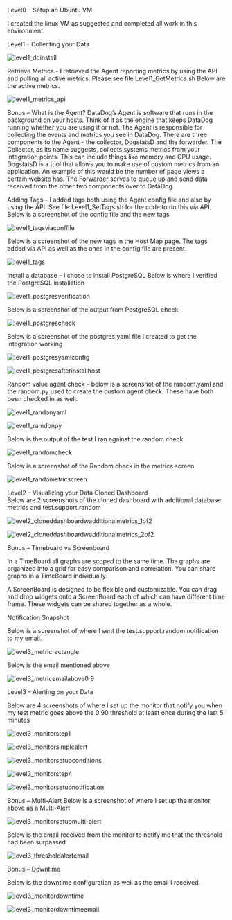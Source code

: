 Level0 – Setup an Ubuntu VM

I created the linux VM as suggested and completed all work in this environment.

Level1 – Collecting your Data

![level1_ddinstall](https://user-images.githubusercontent.com/30450337/28699337-07761752-7317-11e7-8723-a3969e4deb42.PNG)

Retrieve Metrics - I retrieved the Agent reporting metrics by using the API and pulling all active metrics.  Please see file Level1_GetMetrics.sh
Below are the active metrics.

![level1_metrics_api](https://user-images.githubusercontent.com/30450337/28699339-0777223c-7317-11e7-8f13-fef7ba6ae88b.PNG)

Bonus – What is the Agent?
DataDog’s Agent is software that runs in the background on your hosts.  Think of it as the engine that keeps DataDog running whether you are using it or not.  The Agent is responsible for collecting the events and metrics you see in DataDog.  There are three components to the Agent - the collector, DogstatsD and the forwarder.  The Collector, as its name suggests, collects systems metrics from your integration points. This can include things like memory and CPU usage.  DogstatsD is a tool that allows you to make use of custom metrics from an application.  An example of this would be the number of page views a certain website has.  The Forwarder serves to queue up and send data received from the other two components over to DataDog.

Adding Tags – I added tags both using the Agent config file and also by using the API. See file Level1_SetTags.sh for the code to do this via API.  
Below is a screenshot of the config file and the new tags

![level1_tagsviaconffile](https://user-images.githubusercontent.com/30450337/28699354-07d6d04c-7317-11e7-8d90-df7cd38d6bb4.PNG)

Below is a screenshot of the new tags in the Host Map page.  The tags added via API as well as the ones in the config file are present.

![level1_tags](https://user-images.githubusercontent.com/30450337/28699348-07ad9c9a-7317-11e7-8767-2e798f6bcbd3.PNG)

Install a database – I chose to install PostgreSQL
Below is where I verified the PostgreSQL installation

![level1_postgresverification](https://user-images.githubusercontent.com/30450337/28699340-077716ca-7317-11e7-8a24-5d46e7e27638.PNG)

Below is a screenshot of the output from PostgreSQL check

![level1_postgrescheck](https://user-images.githubusercontent.com/30450337/28699336-0775cd60-7317-11e7-91f3-4ce4cbdae528.PNG)

Below is a screenshot of the postgres.yaml file I created to get the integration working

![level1_postgresyamlconfig](https://user-images.githubusercontent.com/30450337/28699342-0791c9fc-7317-11e7-86ef-d8b31431aa1c.PNG)

![level1_postgresafterinstallhost](https://user-images.githubusercontent.com/30450337/28699338-0776afc8-7317-11e7-9234-22a88e0a22ea.PNG)

Random value agent check – below is a screenshot of the random.yaml and the random.py used to create the custom agent check.  These have both been checked in as well.

![level1_randonyaml](https://user-images.githubusercontent.com/30450337/28699346-07943e6c-7317-11e7-973c-0401e3a58123.PNG)

![level1_ramdonpy](https://user-images.githubusercontent.com/30450337/28699344-0793c77a-7317-11e7-8c78-cd41a351dc68.PNG)

Below is the output of the test I ran against the random check

![level1_randomcheck](https://user-images.githubusercontent.com/30450337/28699343-0793b1e0-7317-11e7-88ee-bafc50c2efcb.PNG)

Below is a screenshot of the Random check in the metrics screen

![level1_randometricscreen](https://user-images.githubusercontent.com/30450337/28699345-0793d436-7317-11e7-8216-cf70d1b7666a.PNG)

Level2 – Visualizing your Data
Cloned Dashboard	
Below are 2 screenshots of the cloned dashboard with additional database metrics and test.support.random

![level2_cloneddashboardwadditionalmetrics_1of2](https://user-images.githubusercontent.com/30450337/28699350-07d4ede0-7317-11e7-80ec-b875f2b1b691.PNG)

![level2_cloneddashboardwadditionalmetrics_2of2](https://user-images.githubusercontent.com/30450337/28699351-07d5db9c-7317-11e7-9a24-9cfff876cdf7.PNG)

Bonus – Timeboard vs Screenboard

In a TimeBoard all graphs are scoped to the same time. The graphs are organized into a grid for easy comparison and correlation.  You can share graphs in a TimeBoard individually. 

A ScreenBoard is designed to be flexible and customizable.  You can drag and drop widgets onto a ScreenBoard each of which can have different time frame.  These widgets can be shared together as a whole.

Notification Snapshot

Below is a screenshot of where I sent the test.support.random notification to my email.

![level3_metricrectangle](https://user-images.githubusercontent.com/30450337/28700152-edb8ed12-731b-11e7-9bdd-f3df80dfd317.png)

Below is the email mentioned above

![level3_metricemailabove0 9](https://user-images.githubusercontent.com/30450337/28699352-07d64078-7317-11e7-9d02-5b04e16b6852.PNG)

Level3 – Alerting on your Data

Below are 4 screenshots of where I set up the monitor that notify you when my test metric goes above the 0.90 threshold at least once during the last 5 minutes

![level3_monitorstep1](https://user-images.githubusercontent.com/30450337/28700398-8b14751c-731d-11e7-81bd-e3cb797e8aef.PNG)

![level3_monitorsimplealert](https://user-images.githubusercontent.com/30450337/28699358-07f33598-7317-11e7-8930-dcaad46243cf.PNG)

![level3_monitorsetupconditions](https://user-images.githubusercontent.com/30450337/28699356-07f14a94-7317-11e7-9a94-dde0988c052e.PNG)

![level3_monitorstep4](https://user-images.githubusercontent.com/30450337/28700396-8b0dd4c8-731d-11e7-9f4f-3c5de71ee0d9.png)

![level3_monitorsetupnotification](https://user-images.githubusercontent.com/30450337/28699359-07f344e8-7317-11e7-97a2-48174dcff068.PNG)

Bonus – Multi-Alert
Below is a screenshot of where I set up the monitor above as a Multi-Alert

![level3_monitorsetupmulti-alert](https://user-images.githubusercontent.com/30450337/28699357-07f2db34-7317-11e7-8b75-37f8c68c2479.PNG)

Below is the email received from the monitor to notify me that the threshold had been surpassed

![level3_thresholdalertemail](https://user-images.githubusercontent.com/30450337/28700484-fef9f52e-731d-11e7-9ada-39781ef88541.PNG)

Bonus – Downtime

Below is the downtime configuration as well as the email I received.

![level3_monitordowntime](https://user-images.githubusercontent.com/30450337/28699349-07ca115e-7317-11e7-85f2-5d93e2effd9b.PNG)

![level3_monitordowntimeemail](https://user-images.githubusercontent.com/30450337/28699355-07e9c47c-7317-11e7-9093-54204cbc95fa.PNG)


